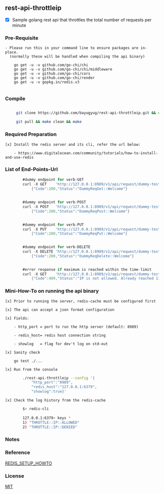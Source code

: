 ## rest-api-throttleip

* [x] Sample golang rest api that throttles the total number of requests per minute


### Pre-Requisite
	
	- Please run this in your command line to ensure packages are in-place.
	  (normally these will be handled when compiling the api binary)
	
		go get -u -v github.com/go-chi/chi
		go get -u -v github.com/go-chi/chi/middleware
		go get -u -v github.com/go-chi/cors
		go get -u -v github.com/go-chi/render
		go get -u -v gopkg.in/redis.v3


```sh


```

### Compile

```sh

     git clone https://github.com/bayugyug/rest-api-throttleip.git && cd rest-api-throttleip

     git pull && make clean && make

```

### Required Preparation


	[x] Install the redis server and its cli, refer the url below:

		- https://www.digitalocean.com/community/tutorials/how-to-install-and-use-redis



### List of End-Points-Url


```go
		#dummy endpoint for verb:GET
		curl -X GET    'http://127.0.0.1:8989/v1/api/request/dummy-test1' 
			{"Code":200,"Status":"DummyReqGet::Welcome"}
		
		
		#dummy endpoint for verb:POST
		curl -X POST   'http://127.0.0.1:8989/v1/api/request/dummy-test2' 
			{"Code":200,"Status":"DummyReqPost::Welcome"}

		
		#dummy endpoint for verb:PUT
		curl -X PUT    'http://127.0.0.1:8989/v1/api/request/dummy-test3' 
			{"Code":200,"Status":"DummyReqPut::Welcome"}

		
		#dummy endpoint for verb:DELETE
		curl -X DELETE 'http://127.0.0.1:8989/v1/api/request/dummy-test4' 
			{"Code":200,"Status":"DummyReqDelete::Welcome"}

		
		#error response if maximum is reached within the time-limit
		curl -X GET    'http://127.0.0.1:8989/v1/api/request/dummy-test9'
			{"Code":409,"Status":"IP is not allowed. Already reached 11/10 per minute."}

```


### Mini-How-To on running the api binary

	[x] Prior to running the server, redis-cache must be configured first 
	
    [x] The api can accept a json format configuration
	
	[x] Fields:
	
		- http_port = port to run the http server (default: 8989)
		
		- redis_host= redis host connection string
	
		- showlog   = flag for dev't log on std-out
		
	[x] Sanity check
	    
		go test ./...
	
	[x] Run from the console

```sh
		./rest-api-throttleip --config '{
			"http_port":"8989",
			"redis_host":"127.0.0.1:6379",
			"showlog":true}'

```
	[x] Check the log history from the redis-cache
	

```sh	
		$> redis-cli
		
		127.0.0.1:6379> keys *
		1) "THROTTLE::IP::ALLOWED"
		2) "THROTTLE::IP::DENIED"

```

### Notes

	

### Reference
[REDIS_SETUP_HOWTO](https://www.digitalocean.com/community/tutorials/how-to-install-and-use-redis)	

### License

[MIT](https://bayugyug.mit-license.org/)

